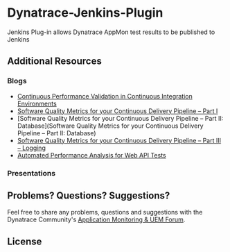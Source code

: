 # Dynatrace-Jenkins-Plugin
Jenkins Plug-in allows Dynatrace AppMon test results to be published to Jenkins


## Additional Resources

### Blogs

- [Continuous Performance Validation in Continuous Integration Environments](http://apmblog.dynatrace.com/2013/11/27/continuous-performance-validation-in-continuous-integration-environments/)
- [Software Quality Metrics for your Continuous Delivery Pipeline – Part I](http://apmblog.dynatrace.com/2014/03/13/software-quality-metrics-for-your-continuous-delivery-pipeline-part-i/)
- [Software Quality Metrics for your Continuous Delivery Pipeline – Part II: Database](Software Quality Metrics for your Continuous Delivery Pipeline – Part II: Database)
- [Software Quality Metrics for your Continuous Delivery Pipeline – Part III – Logging](http://apmblog.dynatrace.com/2014/06/17/software-quality-metrics-for-your-continuous-delivery-pipeline-part-iii-logging/)
- [Automated Performance Analysis for Web API Tests](http://apmblog.dynatrace.com/2014/12/23/automated-performance-analysis-web-api-tests/)

### Presentations



## Problems? Questions? Suggestions?

Feel free to share any problems, questions and suggestions with the Dynatrace Community's [Application Monitoring & UEM Forum](https://answers.dynatrace.com/spaces/146/index.html).

## License
